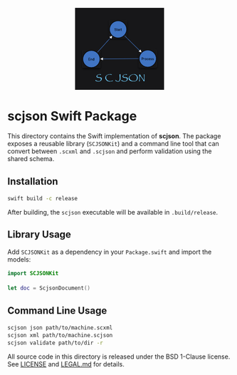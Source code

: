 <p align="center"><img src="https://raw.githubusercontent.com/SoftOboros/scjson/main/scjson.png" alt="scjson logo" width="200"/></p>

# scjson Swift Package

This directory contains the Swift implementation of **scjson**. The package exposes a reusable library (`SCJSONKit`) and a command line tool that can convert between `.scxml` and `.scjson` and perform validation using the shared schema.

## Installation

```bash
swift build -c release
```

After building, the `scjson` executable will be available in `.build/release`.

## Library Usage

Add `SCJSONKit` as a dependency in your `Package.swift` and import the models:

```swift
import SCJSONKit

let doc = ScjsonDocument()
```

## Command Line Usage

```bash
scjson json path/to/machine.scxml
scjson xml path/to/machine.scjson
scjson validate path/to/dir -r
```

All source code in this directory is released under the BSD 1-Clause license. See [LICENSE](./LICENSE) and [LEGAL.md](./LEGAL.md) for details.

